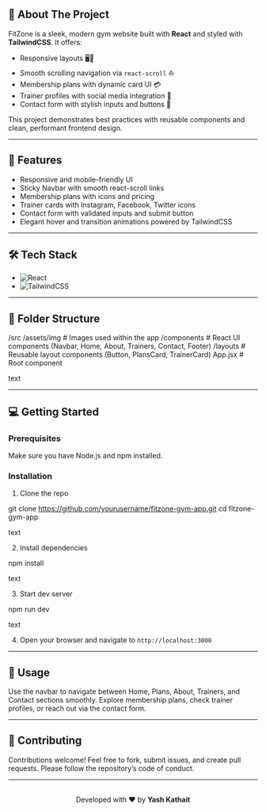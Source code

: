 ## 🚀 About The Project

FitZone is a sleek, modern gym website built with **React** and styled with **TailwindCSS**. It offers:

- Responsive layouts 🖥️📱
- Smooth scrolling navigation via `react-scroll` ⛵
- Membership plans with dynamic card UI 💳
- Trainer profiles with social media integration 👥
- Contact form with stylish inputs and buttons 📝

This project demonstrates best practices with reusable components and clean, performant frontend design.

---

## 🎯 Features

- Responsive and mobile-friendly UI
- Sticky Navbar with smooth react-scroll links
- Membership plans with icons and pricing
- Trainer cards with Instagram, Facebook, Twitter icons
- Contact form with validated inputs and submit button
- Elegant hover and transition animations powered by TailwindCSS

---

## 🛠️ Tech Stack

- ![React](https://skillicons.dev/icons?i=react)
- ![TailwindCSS](https://skillicons.dev/icons?i=tailwind)

---

## 📂 Folder Structure

/src
/assets/img # Images used within the app
/components # React UI components (Navbar, Home, About, Trainers, Contact, Footer)
/layouts # Reusable layout components (Button, PlansCard, TrainerCard)
App.jsx # Root component

text

---

## 💻 Getting Started

### Prerequisites

Make sure you have Node.js and npm installed.

### Installation

1. Clone the repo

git clone https://github.com/yourusername/fitzone-gym-app.git
cd fitzone-gym-app

text

2. Install dependencies

npm install

text

3. Start dev server

npm run dev

text

4. Open your browser and navigate to `http://localhost:3000`

---

## 📖 Usage

Use the navbar to navigate between Home, Plans, About, Trainers, and Contact sections smoothly. Explore membership plans, check trainer profiles, or reach out via the contact form.

---

## 🤝 Contributing

Contributions welcome! Feel free to fork, submit issues, and create pull requests. Please follow the repository’s code of conduct.

---

<p align="center">
  <br/>
  Developed with ❤️ by <strong>Yash Kathait</strong>
</p>